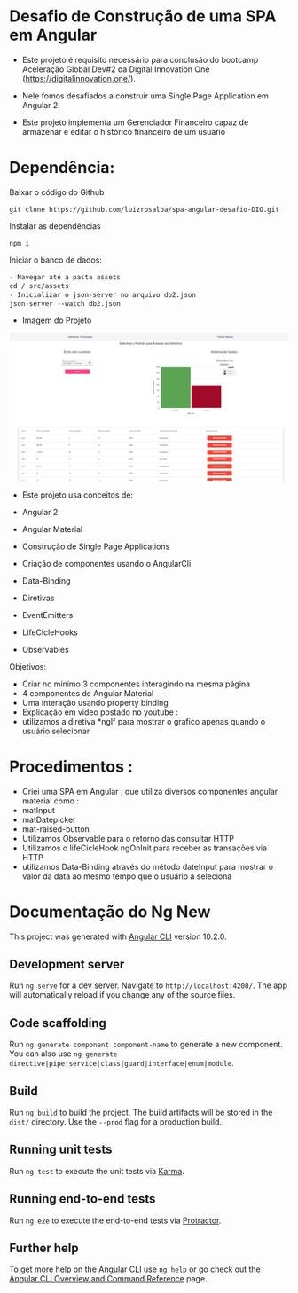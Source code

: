 # Desafio de Construção de uma SPA em Angular 

- Este projeto é requisito necessário para conclusão do bootcamp Aceleração Global Dev#2 da Digital Innovation One (https://digitalinnovation.one/). 

- Nele fomos desafiados a construir uma Single Page Application em Angular 2.

- Este projeto implementa um Gerenciador Financeiro capaz de armazenar e editar o histórico 
financeiro de um usuario 

#  Dependência: 

Baixar o código do Github 
```
git clone https://github.com/luizrosalba/spa-angular-desafio-DIO.git
```
Instalar as dependências 
```
npm i
```
Iniciar o banco de dados: 
```
- Navegar até a pasta assets 
cd / src/assets 
- Inicializar o json-server no arquivo db2.json
json-server --watch db2.json
```
- Imagem do Projeto 

![](./1.PNG)
- Este projeto usa conceitos de: 

- Angular 2 
- Angular Material 
- Construção de Single Page Applications 
- Criação de componentes usando o AngularCli
- Data-Binding 
- Diretivas 
- EventEmitters 
- LifeCicleHooks 
- Observables

Objetivos: 

- Criar no mínimo 3 componentes interagindo na mesma página
- 4 componentes de Angular Material 
- Uma interação usando property binding 
- Explicação em vídeo postado no youtube : 
- utilizamos a diretiva *ngIf para mostrar o grafico apenas quando o usuário selecionar 


# Procedimentos : 

- Criei uma SPA em Angular , que utiliza diversos componentes angular material como :
- matInput
- matDatepicker
- mat-raised-button
- Utilizamos Observable para o retorno das consultar HTTP 
- Utilizamos o lifeCicleHook ngOnInit para receber as transações via HTTP 
- utilizamos Data-Binding através do método dateInput para mostrar o valor da data ao mesmo tempo que o usuário a seleciona 



# Documentação do Ng New

This project was generated with [Angular CLI](https://github.com/angular/angular-cli) version 10.2.0.

## Development server

Run `ng serve` for a dev server. Navigate to `http://localhost:4200/`. The app will automatically reload if you change any of the source files.

## Code scaffolding

Run `ng generate component component-name` to generate a new component. You can also use `ng generate directive|pipe|service|class|guard|interface|enum|module`.

## Build

Run `ng build` to build the project. The build artifacts will be stored in the `dist/` directory. Use the `--prod` flag for a production build.

## Running unit tests

Run `ng test` to execute the unit tests via [Karma](https://karma-runner.github.io).

## Running end-to-end tests

Run `ng e2e` to execute the end-to-end tests via [Protractor](http://www.protractortest.org/).

## Further help

To get more help on the Angular CLI use `ng help` or go check out the [Angular CLI Overview and Command Reference](https://angular.io/cli) page.
